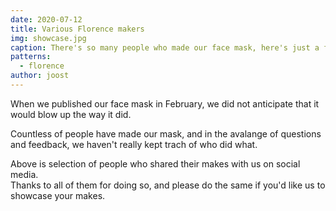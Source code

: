```yaml
---
date: 2020-07-12
title: Various Florence makers
img: showcase.jpg
caption: There's so many people who made our face mask, here's just a few of them
patterns:
  - florence
author: joost
---
```


When we published our face mask in February, we did not anticipate that it would blow up the way it did.

Countless of people have made our mask, and in the avalange of questions and feedback, we haven't really kept trach of who did what.

Above is selection of people who shared their makes with us on social media.  
Thanks to all of them for doing so, and please do the same if you'd like us to showcase your makes.
